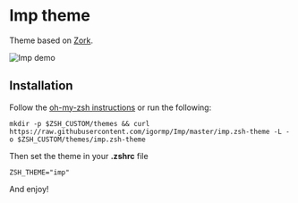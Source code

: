 #  Imp theme

Theme based on [Zork](https://github.com/Bash-it/bash-it/wiki/Themes#zork).

![Imp demo](imp.png)

## Installation

Follow the [oh-my-zsh instructions](https://github.com/robbyrussell/oh-my-zsh/wiki/Customization#overriding-and-adding-themes) or run the following:
```
mkdir -p $ZSH_CUSTOM/themes && curl https://raw.githubusercontent.com/igormp/Imp/master/imp.zsh-theme -L -o $ZSH_CUSTOM/themes/imp.zsh-theme
```
Then set the theme in your **.zshrc** file 

```
ZSH_THEME="imp"
```

And enjoy!

